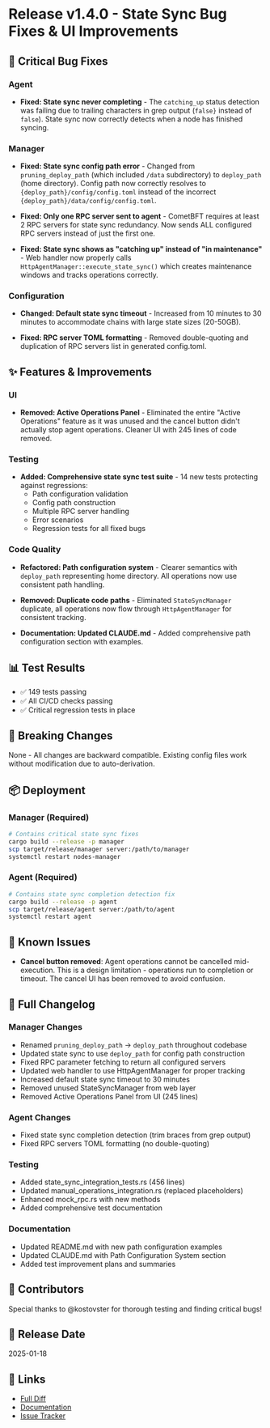 # Release v1.4.0 - State Sync Bug Fixes & UI Improvements

## 🎯 Critical Bug Fixes

### Agent
- **Fixed: State sync never completing** - The `catching_up` status detection was failing due to trailing characters in grep output (`false}` instead of `false`). State sync now correctly detects when a node has finished syncing.

### Manager  
- **Fixed: State sync config path error** - Changed from `pruning_deploy_path` (which included `/data` subdirectory) to `deploy_path` (home directory). Config path now correctly resolves to `{deploy_path}/config/config.toml` instead of the incorrect `{deploy_path}/data/config/config.toml`.

- **Fixed: Only one RPC server sent to agent** - CometBFT requires at least 2 RPC servers for state sync redundancy. Now sends ALL configured RPC servers instead of just the first one.

- **Fixed: State sync shows as "catching up" instead of "in maintenance"** - Web handler now properly calls `HttpAgentManager::execute_state_sync()` which creates maintenance windows and tracks operations correctly.

### Configuration
- **Changed: Default state sync timeout** - Increased from 10 minutes to 30 minutes to accommodate chains with large state sizes (20-50GB).

- **Fixed: RPC server TOML formatting** - Removed double-quoting and duplication of RPC servers list in generated config.toml.

## ✨ Features & Improvements

### UI
- **Removed: Active Operations Panel** - Eliminated the entire "Active Operations" feature as it was unused and the cancel button didn't actually stop agent operations. Cleaner UI with 245 lines of code removed.

### Testing
- **Added: Comprehensive state sync test suite** - 14 new tests protecting against regressions:
  - Path configuration validation
  - Config path construction
  - Multiple RPC server handling
  - Error scenarios
  - Regression tests for all fixed bugs

### Code Quality
- **Refactored: Path configuration system** - Clearer semantics with `deploy_path` representing home directory. All operations now use consistent path handling.
  
- **Removed: Duplicate code paths** - Eliminated `StateSyncManager` duplicate, all operations now flow through `HttpAgentManager` for consistent tracking.

- **Documentation: Updated CLAUDE.md** - Added comprehensive path configuration section with examples.

## 📊 Test Results

- ✅ 149 tests passing
- ✅ All CI/CD checks passing
- ✅ Critical regression tests in place

## 🔧 Breaking Changes

None - All changes are backward compatible. Existing config files work without modification due to auto-derivation.

## 📦 Deployment

### Manager (Required)
```bash
# Contains critical state sync fixes
cargo build --release -p manager
scp target/release/manager server:/path/to/manager
systemctl restart nodes-manager
```

### Agent (Required)
```bash
# Contains state sync completion detection fix
cargo build --release -p agent
scp target/release/agent server:/path/to/agent
systemctl restart agent
```

## 🐛 Known Issues

- **Cancel button removed**: Agent operations cannot be cancelled mid-execution. This is a design limitation - operations run to completion or timeout. The cancel UI has been removed to avoid confusion.

## 📝 Full Changelog

### Manager Changes
- Renamed `pruning_deploy_path` → `deploy_path` throughout codebase
- Updated state sync to use `deploy_path` for config path construction
- Fixed RPC parameter fetching to return all configured servers
- Updated web handler to use HttpAgentManager for proper tracking
- Increased default state sync timeout to 30 minutes
- Removed unused StateSyncManager from web layer
- Removed Active Operations Panel from UI (245 lines)

### Agent Changes
- Fixed state sync completion detection (trim braces from grep output)
- Fixed RPC servers TOML formatting (no double-quoting)

### Testing
- Added state_sync_integration_tests.rs (456 lines)
- Updated manual_operations_integration.rs (replaced placeholders)
- Enhanced mock_rpc.rs with new methods
- Added comprehensive test documentation

### Documentation
- Updated README.md with new path configuration examples
- Updated CLAUDE.md with Path Configuration System section
- Added test improvement plans and summaries

## 🎉 Contributors

Special thanks to @kostovster for thorough testing and finding critical bugs!

## 📅 Release Date

2025-01-18

## 🔗 Links

- [Full Diff](https://github.com/nolus-protocol/nodes-manager/compare/v1.3.0...v1.4.0)
- [Documentation](https://github.com/nolus-protocol/nodes-manager/blob/main/README.md)
- [Issue Tracker](https://github.com/nolus-protocol/nodes-manager/issues)
